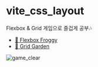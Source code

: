 # vite_css_layout

Flexbox & Grid 게임으로 즐겁게 공부🎶<br>
- <A href="https://flexboxfroggy.com/#ko"> 🐸 Flexbox Froggy </A><br>
- <A href="https://cssgridgarden.com/#ko"> 🌱 Grid Garden </A><br>

![game_clear](https://github.com/mijinB/vite_css_layout/assets/128350820/82289666-bb00-4ade-83bf-eb0c4ffcc938)

